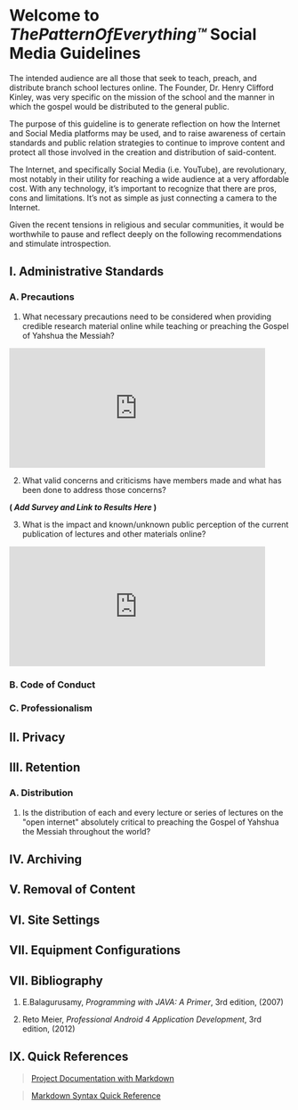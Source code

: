 # Welcome to *ThePatternOfEverything&trade;* Social Media Guidelines

The intended audience are all those that seek to teach, preach, and distribute branch school lectures online. The Founder, Dr. Henry Clifford Kinley, was very specific on the mission of the school and the manner in which the gospel would be distributed to the general public. 

The purpose of this guideline is to generate reflection on how the Internet and Social Media platforms may be used, and to raise awareness of certain standards and public relation strategies to continue to improve content and protect all those involved in the creation and distribution of said-content.
 
The Internet, and specifically Social Media (i.e. YouTube), are revolutionary, most notably in their utility for reaching a wide audience at a very affordable cost. With any technology, it’s important to recognize that there are pros, cons and limitations. It’s not as simple as just connecting a camera to the Internet. 

Given the recent tensions in religious and secular communities, it would be worthwhile to pause and reflect deeply on the following recommendations and stimulate introspection.

## I. Administrative Standards

### A. Precautions

   1. What necessary precautions need to be considered when providing credible research material online while teaching or preaching the Gospel of Yahshua the Messiah?

   <iframe width="460" height="215" src="https://www.youtube.com/embed/tdcmjPR7Ntw" title="YouTube video player" frameborder="0" allow="accelerometer; autoplay; clipboard-write; encrypted-media; gyroscope; picture-in-picture" allowfullscreen></iframe>

   2. What valid concerns and criticisms have members made and what has been done to address those concerns?

   **( *Add Survey and Link to Results Here* )**

   3. What is the impact and known/unknown public perception of the current publication of lectures and other materials online? 

   <iframe width="460" height="215" src="https://www.youtube.com/embed/Ud2sgpVs_SE" title="YouTube video player" frameborder="0" allow="accelerometer; autoplay; clipboard-write; encrypted-media; gyroscope; picture-in-picture" allowfullscreen></iframe>

### B. Code of Conduct 
   
### C. Professionalism

## II. Privacy

## III. Retention

### A. Distribution

   1. Is the distribution of each and every lecture or series of lectures on the "open internet" absolutely critical to preaching the Gospel of Yahshua the Messiah throughout the world?

## IV. Archiving

## V. Removal of Content

## VI. Site Settings

## VII. Equipment Configurations

## VII. Bibliography

<ol>
    <li>
        <p>E.Balagurusamy, <cite>Programming with JAVA: A Primer</cite>, 3rd edition, (2007)</p>
    </li>
    <li>
        <p>Reto Meier, <cite>Professional Android 4 Application Development</cite>, 3rd edition, (2012)</p>
    </li>
</ol>

## IX. Quick References

> [Project Documentation with Markdown](https://www.mkdocs.org)

> [Markdown Syntax Quick Reference](https://www.markdownguide.org/cheat-sheet)


<!-- 
    For full documentation visit [mkdocs.org](https://www.mkdocs.org). 

    ## Commands

    * `mkdocs new [dir-name]` - Create a new project.
    * `mkdocs serve` - Start the live-reloading docs server.
    * `mkdocs build` - Build the documentation site.
    * `mkdocs -h` - Print help message and exit.

    ## Project layout

        mkdocs.yml    # The configuration file.
        docs/
            index.md  # The documentation homepage.
            login.md  # Login with Facebook credentials.
-->